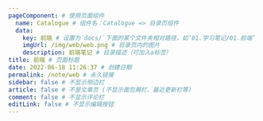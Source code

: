 ```yaml
---
pageComponent: # 使用页面组件
  name: Catalogue # 组件名：Catalogue => 目录页组件
  data: 
    key: 前端 # 设置为`docs/`下面的某个文件夹相对路径，如‘01.学习笔记/01.前端’ 或 ’01.学习笔记‘ (有序号的要带序号)
    imgUrl: /img/web/web.png # 目录页内的图片
    description: 前端笔记 # 目录描述（可加入a标签）
title: 前端 # 页面标题
date: 2022-06-18 11:26:37 # 创建日期
permalink: /note/web # 永久链接
sidebar: false # 不显示侧边栏
article: false # 不是文章页 (不显示面包屑栏、最近更新栏等)
comment: false # 不显示评论栏
editLink: false # 不显示编辑按钮
---
```

